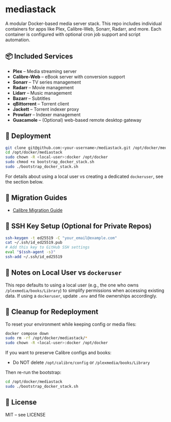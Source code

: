 # mediastack

A modular Docker-based media server stack. This repo includes individual containers for apps like Plex, Calibre-Web, Sonarr, Radarr, and more. Each container is configured with optional cron job support and script automation.

## 📦 Included Services

- **Plex** – Media streaming server
- **Calibre-Web** – eBook server with conversion support
- **Sonarr** – TV series management
- **Radarr** – Movie management
- **Lidarr** – Music management
- **Bazarr** – Subtitles
- **qBittorrent** – Torrent client
- **Jackett** – Torrent indexer proxy
- **Prowlarr** – Indexer management
- **Guacamole** – (Optional) web-based remote desktop gateway

## 🧰 Deployment

```bash
git clone git@github.com:<your-username>/mediastack.git /opt/docker/mediastack
cd /opt/docker/mediastack
sudo chown -R <local-user>:docker /opt/docker
sudo chmod +x bootstrap_docker_stack.sh
sudo ./bootstrap_docker_stack.sh
```

For details about using a local user vs creating a dedicated `dockeruser`, see the section below.

## 📄 Migration Guides

- [Calibre Migration Guide](calibre/MIGRATION.md)

## 🔐 SSH Key Setup (Optional for Private Repos)

```bash
ssh-keygen -t ed25519 -C "your_email@example.com"
cat ~/.ssh/id_ed25519.pub
# Add this key to GitHub SSH settings
eval "$(ssh-agent -s)"
ssh-add ~/.ssh/id_ed25519
```

## 👤 Notes on Local User vs `dockeruser`

This repo defaults to using a local user (e.g., the one who owns `/plexmedia/books/Library`) to simplify permissions when accessing existing data. If using a `dockeruser`, update `.env` and file ownerships accordingly.

## 🧹 Cleanup for Redeployment

To reset your environment while keeping config or media files:

```bash
docker compose down
sudo rm -rf /opt/docker/mediastack/*
sudo chown -R <local-user>:docker /opt/docker
```

If you want to preserve Calibre configs and books:

- Do NOT delete `/opt/calibre/config` or `/plexmedia/books/Library`

Then re-run the bootstrap:

```bash
cd /opt/docker/mediastack
sudo ./bootstrap_docker_stack.sh
```

## 📄 License

MIT – see LICENSE
